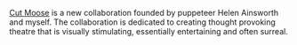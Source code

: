 [Cut Moose](http://cutmoose.com) is a new collaboration founded by puppeteer Helen Ainsworth and myself. The collaboration is dedicated to creating thought provoking theatre that is visually stimulating, essentially entertaining and often surreal. 
